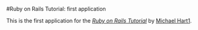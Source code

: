 #Ruby on Rails Tutorial: first application

This is the first application for the [*Ruby on Rails Tutorial*](http://railstutorial.org/) by [Michael Hart1](http://michaelhart1.com).